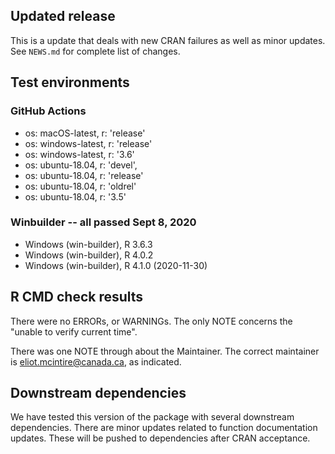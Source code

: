 ## Updated release

This is a update that deals with new CRAN failures as well as minor updates. 
See `NEWS.md` for complete list of changes.

## Test environments

### GitHub Actions
- os: macOS-latest,   r: 'release'
- os: windows-latest, r: 'release'
- os: windows-latest, r: '3.6'
- os: ubuntu-18.04,   r: 'devel', 
- os: ubuntu-18.04,   r: 'release'
- os: ubuntu-18.04,   r: 'oldrel'
- os: ubuntu-18.04,   r: '3.5'
          
### Winbuilder -- all passed Sept 8, 2020
* Windows                 (win-builder), R 3.6.3
* Windows                 (win-builder), R 4.0.2
* Windows                 (win-builder), R 4.1.0 (2020-11-30)

## R CMD check results

There were no ERRORs, or WARNINGs.  The only NOTE concerns the "unable to verify current time".

There was one NOTE through about the Maintainer. The correct maintainer is <eliot.mcintire@canada.ca>, as indicated.

## Downstream dependencies

We have tested this version of the package with several downstream dependencies. There are minor updates related to function documentation updates. These will be pushed to dependencies after CRAN acceptance.
